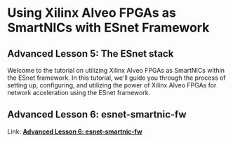 # Using Xilinx Alveo FPGAs as SmartNICs with ESnet Framework

## Advanced Lesson 5: The ESnet stack

Welcome to the tutorial on utilizing Xilinx Alveo FPGAs as SmartNICs within the ESnet framework. In this tutorial, we'll guide you through the process of setting up, configuring, and utilizing the power of Xilinx Alveo FPGAs for network acceleration using the ESnet framework.

## Advanced Lesson 6: esnet-smartnic-fw

Link: **[Advanced Lesson 6: esnet-smartnic-fw](6-lesson6.md)**

